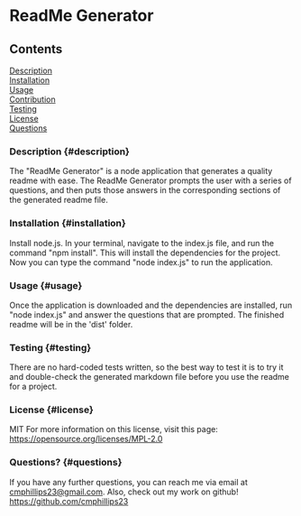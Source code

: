 
  # ReadMe Generator  
  
  ## Contents  
  [Description](#description)  
  [Installation](#installation)  
  [Usage](#usage)  
  [Contribution](#contribution)  
  [Testing](#testing)  
  [License](#license)  
  [Questions](#questions)  
  
  ### Description {#description}  
  The "ReadMe Generator" is a node application that generates a quality readme with ease.  The ReadMe Generator prompts the user with a series of questions, and then puts those answers in the corresponding sections of the generated readme file.  
  
  ### Installation {#installation}  
  Install node.js.  In your terminal, navigate to the index.js file, and run the command "npm install".  This will install the dependencies for the project.  Now you can type the command "node index.js" to run the application.  
  
  ### Usage {#usage}  
  Once the application is downloaded and the dependencies are installed, run "node index.js" and answer the questions that are prompted.  The finished readme will be in the 'dist' folder.  
  
  ### Testing {#testing}  
  There are no hard-coded tests written, so the best way to test it is to try it and double-check the generated markdown file before you use the readme for a project.  
  
  ### License {#license}  
  MIT
  For more information on this license, visit this page: <https://opensource.org/licenses/MPL-2.0>

  ### Questions? {#questions} 
  If you have any further questions, you can reach me via email at <cmphillips23@gmail.com>.  Also, check out my work on github! <https://github.com/cmphillips23>

  